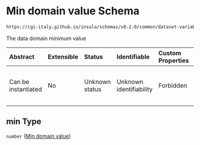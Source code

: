# Min domain value Schema

```txt
https://cgi-italy.github.io/insula/schemas/v0.2.0/common/dataset-variable-domain.schema.json#/$defs/numericDomain/properties/min
```

The data domain minimum value

| Abstract            | Extensible | Status         | Identifiable            | Custom Properties | Additional Properties | Access Restrictions | Defined In                                                                                                         |
| :------------------ | :--------- | :------------- | :---------------------- | :---------------- | :-------------------- | :------------------ | :----------------------------------------------------------------------------------------------------------------- |
| Can be instantiated | No         | Unknown status | Unknown identifiability | Forbidden         | Allowed               | none                | [dataset-variable-domain.schema.json\*] (schemas/common/dataset-variable-domain.schema.json) |

## min Type

`number` ([Min domain value](dataset-variable-domain-defs-numeric-domain-properties-min-domain-value.md))
